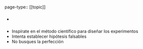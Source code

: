 page-type:: [[topic]]
- ### 
- Inspírate en el método científico para diseñar los experimentos
- Intenta establecer hipótesis falsables
- No busques la perfección

